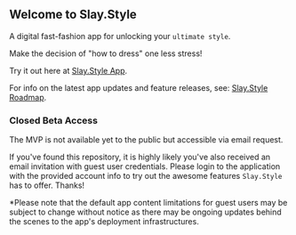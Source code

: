 ## Welcome to Slay.Style

A digital fast-fashion app for unlocking your `ultimate style`.

Make the decision of "how to dress" one less stress!

Try it out here at [Slay.Style App](https://slay.style).

For info on the latest app updates and feature releases, see: [Slay.Style Roadmap](https://slay.style/roadmap).

### Closed Beta Access

The MVP is not available yet to the public but accessible via email request.

If you've found this repository, it is highly likely you've also received an email invitation with guest user credentials. Please login to the application with the provided account info to try out the awesome features `Slay.Style` has to offer. Thanks!

*Please note that the default app content limitations for guest users may be subject to change without notice as there may be ongoing updates behind the scenes to the app's deployment infrastructures.
